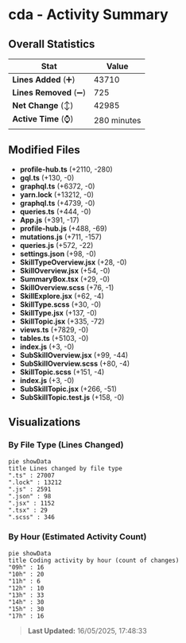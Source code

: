 # cda - Activity Summary 

## Overall Statistics

| Stat                   | Value                                                             |
| ---------------------- | ----------------------------------------------------------------- |
| **Lines Added** (➕)   | 43710                                          |
| **Lines Removed** (➖) | 725                                        |
| **Net Change** (↕)    | 42985                |
| **Active Time** (⌚)   | 280 minutes |


## Modified Files
- **profile-hub.ts** (+2110, -280)
- **gql.ts** (+130, -0)
- **graphql.ts** (+6372, -0)
- **yarn.lock** (+13212, -0)
- **graphql.ts** (+4739, -0)
- **queries.ts** (+444, -0)
- **App.js** (+391, -17)
- **profile-hub.js** (+488, -69)
- **mutations.js** (+711, -157)
- **queries.js** (+572, -22)
- **settings.json** (+98, -0)
- **SkillTypeOverview.jsx** (+28, -0)
- **SkillOverview.jsx** (+54, -0)
- **SummaryBox.tsx** (+29, -0)
- **SkillOverview.scss** (+76, -1)
- **SkillExplore.jsx** (+62, -4)
- **SkillType.scss** (+30, -0)
- **SkillType.jsx** (+137, -0)
- **SkillTopic.jsx** (+335, -72)
- **views.ts** (+7829, -0)
- **tables.ts** (+5103, -0)
- **index.js** (+3, -0)
- **SubSkillOverview.jsx** (+99, -44)
- **SubSkillOverview.scss** (+80, -4)
- **SkillTopic.scss** (+151, -4)
- **index.js** (+3, -0)
- **SubSkillTopic.jsx** (+266, -51)
- **SubSkillTopic.test.js** (+158, -0)

## Visualizations

### By File Type (Lines Changed)

```mermaid
pie showData
title Lines changed by file type
".ts" : 27007
".lock" : 13212
".js" : 2591
".json" : 98
".jsx" : 1152
".tsx" : 29
".scss" : 346
```

### By Hour (Estimated Activity Count)

```mermaid
pie showData
title Coding activity by hour (count of changes)
"09h" : 16
"10h" : 20
"11h" : 6
"12h" : 10
"13h" : 33
"14h" : 30
"15h" : 30
"17h" : 16
```


> **Last Updated:** 16/05/2025, 17:48:33